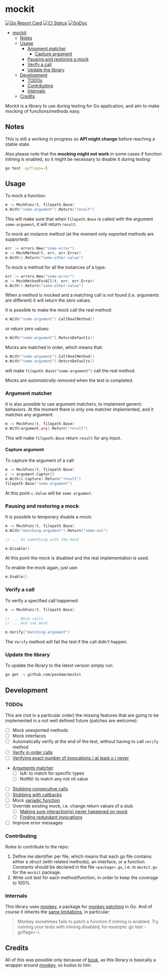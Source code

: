 # mockit

[![Go Report Card](https://goreportcard.com/badge/github.com/pasdam/mockit)](https://goreportcard.com/report/github.com/pasdam/mockit)
[![CI Status](https://github.com/pasdam/mockit/workflows/Continuous%20integration/badge.svg)](https://github.com/pasdam/mockit/actions)
[![GoDoc](https://godoc.org/github.com/pasdam/mockit?status.svg)](https://godoc.org/github.com/pasdam/mockit)

- [mockit](#mockit)
  - [Notes](#notes)
  - [Usage](#usage)
    - [Argument matcher](#argument-matcher)
      - [Capture argument](#capture-argument)
    - [Pausing and restoring a mock](#pausing-and-restoring-a-mock)
    - [Verify a call](#verify-a-call)
    - [Update the library](#update-the-library)
  - [Development](#development)
    - [TODOs](#todos)
    - [Contributing](#contributing)
    - [Internals](#internals)
  - [Credits](#credits)

Mockit is a library to use during testing for Go application, and aim to make
mocking of functions/methods easy.

## Notes

This is still a working in progress so **API might change** before reaching a
stable state.

Also please note that the **mocking might not work** in some cases if function
inlining is enabled, so it might be necessary to disable it during testing:

```sh
go test -gcflags=-l
```

## Usage

To mock a function:

```go
m := MockFunc(t, filepath.Base)
m.With("some-argument").Return("result")
```

This will make sure that when `filepath.Base` is called with the argument
`some-argument`, it will return `result`.

To mock an instance method (at the moment only exported methods are supported):

```go
err := errors.New("some-error")
m := MockMethod(t, err, err.Error)
m.With().Return("some-other-value")
```

To mock a method for all the instances of a type:

```go
err := errors.New("some-error")
m := MockMethodForAll(t, err, err.Error)
m.With().Return("some-other-value")
```

When a method is mocked and a matching call is not found (i.e. arguments are
different) it will return the zero values.

It is possible to make the mock call the real method:

```go
m.With("some-argument").CallRealMethod()
```

or return zero values:

```go
m.With("some-argument").ReturnDefaults()
```

Mocks are matched in order, which means that:

```go
m.With("some-argument").CallRealMethod()
m.With("some-argument").ReturnDefaults()
```

will make `filepath.Base("some-argument")` call the real method.

Mocks are *automatically removed* when the test is completed.

### Argument matcher

It is also possible to use argument matchers, to implement generic behaviors. At
the moment there is only one matcher implemented, and it matches any argument:

```go
m := MockFunc(t, filepath.Base)
m.With(argument.any).Return("result")
```

This will make `filepath.Base` return `result` for any input.

#### Capture argument

To capture the argument of a call:

```go
m := MockFunc(t, filepath.Base)
c := argument.Captor{}
m.With(c.Capture).Return("result")
filepath.Base("some-argument")
```

At this point `c.Value` will be `some argument`.

### Pausing and restoring a mock

It is possible to temporary disable a mock:

```go
m := MockFunc(t, filepath.Base)
m.With("matching-argument").Return("some-out")

// ... Do something with the mock

m.Disable()
```

At this point the mock is disabled and the real implementation is used.

To enable the mock again, just use:

```go
m.Enable()
```

### Verify a call

To verify a specified call happened:

```go
m := MockFunc(t, filepath.Base)

// ... Mock calls
// ... And use mock

m.Verify("matching-argument")
```

The `Verify` method will fail the test if the call didn't happen.

### Update the library

To update the library to the latest version simply run:

```sh
go get -u github.com/pasdam/mockit
```

## Development

### TODOs

This are (not in a particular order) the missing features that are going to be
implemented in a not well defined future (patches are welcome):

- [ ] Mock unexported methods
- [ ] Mock interfaces
- [ ] Automatically verify at the end of the test, without having to call
  `verify` method
- [ ] [Verify in order calls](https://site.mockito.org/javadoc/current/org/mockito/Mockito.html#in_order_verification)
- [ ] [Verifying exact number of invocations / at least x / never](https://site.mockito.org/javadoc/current/org/mockito/Mockito.html#at_least_verification)
- [Arguments matcher](https://site.mockito.org/javadoc/current/index.html?org/mockito/ArgumentMatcher.html)
  - [ ] IsA: to match for specific types
  - [ ] NotNil: to match any not nil value
- [ ] [Stubbing consecutive calls](https://site.mockito.org/javadoc/current/org/mockito/Mockito.html#stubbing_consecutive_calls)
- [ ] [Stubbing with callbacks](https://site.mockito.org/javadoc/current/org/mockito/Mockito.html#answer_stubs)
- [ ] Mock [variadic function](https://gobyexample.com/variadic-functions)
- [ ] Override existing mock, i.e. change return values of a stub
  - [ ] [Making sure interaction(s) never happened on mock](https://site.mockito.org/javadoc/current/org/mockito/Mockito.html#never_verification)
  - [ ] [Finding redundant invocations](https://site.mockito.org/javadoc/current/org/mockito/Mockito.html#finding_redundant_invocations)
- [ ] Improve error messages

### Contributing

Rules to contribute to the repo:

1. Define ine identifier per file, which means that each go file contains either
   a struct (with related methods), an interface, or a function. Constants
   should be declared in the file `<package>.go`, i.e. in `mockit.go` for the
   `mockit` package.
2. Write unit test for each method/function, in order to keep the coverage to
   100%.

### Internals

This library uses [monkey](https://github.com/bouk/monkey), a package for
[monkey patching](https://en.wikipedia.org/wiki/Monkey_patch) in Go. And of
course it inherits the [same limitations](https://github.com/bouk/monkey#notes),
in particular:

> Monkey sometimes fails to patch a function if inlining is enabled. Try running
> your tests with inlining disabled, for example: go test -gcflags=-l.

## Credits

All of this was possible only because of [bouk](https://github.com/bouk), as
this library is basically a wrapper around
[monkey](https://github.com/bouk/monkey), so kudos to him.
